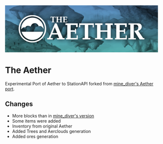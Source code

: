 ![Banner image](doc/banner.webp)
# The Aether
Experimental Port of Aether to StationAPI forked from [mine_diver's Aether port](https://github.com/mineLdiver/The-Aether).

## Changes
- More blocks than in [mine_diver's version](https://github.com/mineLdiver/The-Aether)
- Some items were added
- Inventory from original Aether
- Added Trees and Aerclouds generation
- Added ores generation
